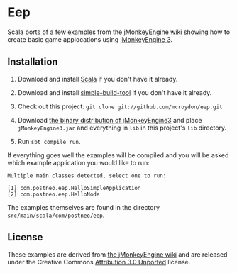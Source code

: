 Eep
===

Scala ports of a few examples from the
[jMonkeyEngine wiki](http://jmonkeyengine.org/wiki/doku.php/jme3#tutorials_for_beginners)
showing how to create basic game applocations using [jMonkeyEngine 3](http://jmonkeyengine.org/).

Installation
------------

1. Download and install [Scala](http://www.scala-lang.org/) if you don't have it already.

2. Download and install [simple-build-tool](http://code.google.com/p/simple-build-tool/) if you
don't have it already.

3. Check out this project: ``git clone git://github.com/mcroydon/eep.git``

4. Download [the binary distribution of jMonkeyEngine3](http://jmonkeyengine.org/wiki/doku.php#installation)
and place ``jMonkeyEngine3.jar`` and everything in ``lib`` in this project's ``lib`` directory.

5. Run ``sbt compile run``.

If everything goes well the examples will be compiled and you will be asked which
example application you would like to run:

    Multiple main classes detected, select one to run:
    
    [1] com.postneo.eep.HelloSimpleApplication
    [2] com.postneo.eep.HelloNode

The examples themselves are found in the directory ``src/main/scala/com/postneo/eep``.

License
-------

These examples are derived from [the jMonkeyEngine wiki](http://jmonkeyengine.org/wiki/doku.php)
and are released under the Creative Commons [Attribution 3.0 Unported](http://creativecommons.org/licenses/by/3.0/)
license.

